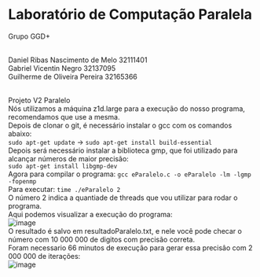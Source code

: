 # Laboratório de Computação Paralela

Grupo GGD+

<br>Daniel Ribas Nascimento de Melo 32111401
<br>Gabriel Vicentin Negro 32137095
<br>Guilherme de Oliveira Pereira 32165366

<br>Projeto V2 Paralelo
<br>Nós utilizamos a máquina z1d.large para a execução do nosso programa, recomendamos que use a mesma.
<br>Depois de clonar o git, é necessário instalar o gcc com os comandos abaixo:
<br> ```sudo apt-get update``` -> ```sudo apt-get install build-essential```
<br>Depois será necessário instalar a biblioteca gmp, que foi utilizado para alcançar números de maior precisão:
<br>```sudo apt-get install libgmp-dev```
<br>Agora para compilar o programa: ```gcc eParalelo.c -o eParalelo -lm -lgmp -fopenmp```
<br>Para executar: ```time ./eParalelo 2```
<br>O número 2 indica a quantiade de threads que vou utilizar para rodar o programa.
<br>Aqui podemos visualizar a execução do programa:
<br>![image](https://user-images.githubusercontent.com/83314109/236970739-81b4bb77-661c-4594-8d42-4e3e18f27e5c.png)
<br>O resultado é salvo em resultadoParalelo.txt, e nele você pode checar o número com 10 000 000 de digitos com precisão correta.
<br>Foram necessario 66 minutos de execução para gerar essa precisâo com 2 000 000 de iterações:
<br>![image](https://user-images.githubusercontent.com/83314109/237039299-a8d55129-50cf-43b6-a527-d5173fcbc273.png)


